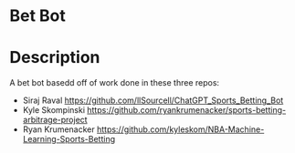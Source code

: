 # Bet Bot

# Description
A bet bot basedd off of work done in these three repos:
-  Siraj Raval https://github.com/llSourcell/ChatGPT_Sports_Betting_Bot
- Kyle Skompinski https://github.com/ryankrumenacker/sports-betting-arbitrage-project
- Ryan Krumenacker  https://github.com/kyleskom/NBA-Machine-Learning-Sports-Betting
